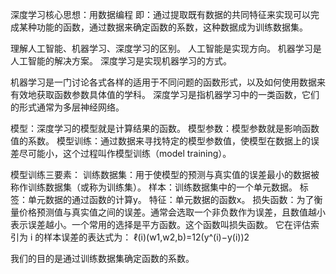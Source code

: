 深度学习核心思想：用数据编程
即：通过提取既有数据的共同特征来实现可以完成某种功能的函数，通过数据来确定函数的系数，这种数据成为训练数据集。

理解人工智能、机器学习、深度学习的区别。
人工智能是实现方向。
机器学习是人工智能的解决方案。
深度学习是实现机器学习的方式。

机器学习是一门讨论各式各样的适用于不同问题的函数形式，以及如何使用数据来有效地获取函数参数具体值的学科。
深度学习是指机器学习中的一类函数，它们的形式通常为多层神经网络。

模型：深度学习的模型就是计算结果的函数。
模型参数：模型参数就是影响函数值的系数。
模型训练：通过数据来寻找特定的模型参数值，使模型在数据上的误差尽可能小，这个过程叫作模型训练（model training）。

模型训练三要素：
  训练数据集：用于使模型的预测与真实值的误差最小的数据被称作训练数据集（或称为训练集）。
      样本：训练数据集中的一个单元数据。
      标签：单元数据的通过函数的计算y。
      特征：单元数据的函数x。
  损失函数：为了衡量价格预测值与真实值之间的误差。通常会选取一个非负数作为误差，且数值越小表示误差越小。一个常用的选择是平方函数。这个函数叫损失函数。
  它在评估索引为 i 的样本误差的表达式为：
        ℓ(i)(w1,w2,b)=12(y^(i)−y(i))2

我们的目的是通过训练数据集确定函数的系数。
